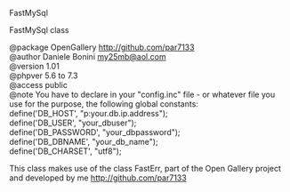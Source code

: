 
FastMySql    

FastMySql class    

@package  OpenGallery http://github.com/par7133   
@author   Daniele Bonini <my25mb@aol.com>     
@version  1.01     
@phpver   5.6 to 7.3      
@access   public    
@note You have to declare in your "config.inc" file - or whatever file you    
use for the purpose, the following global constants:   
define('DB_HOST', "p:your.db.ip.address");    
define('DB_USER', "your_dbuser");    
define('DB_PASSWORD', "your_dbpassword");    
define('DB_DBNAME', "your_db_name");    
define('DB_CHARSET', "utf8");     

This class makes use of the class FastErr, part of the Open Gallery
project and developed by me http://github.com/par7133

